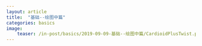 ```yaml
---
layout: article
title:  "基础--绘图中篇"
categories: basics
image:
    teaser: /in-post/basics/2019-09-09-基础--绘图中篇/CardioidPlusTwist.png
---
```


